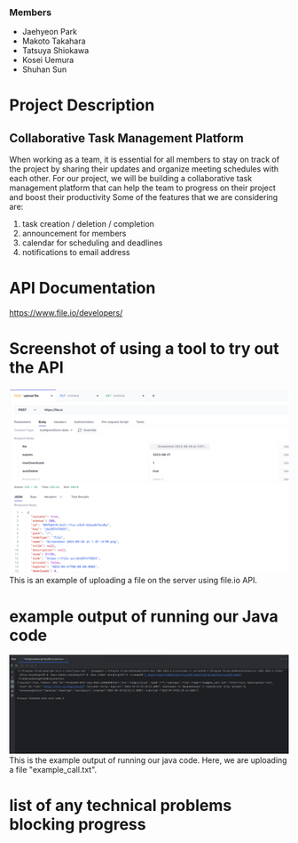 ### Members
- Jaehyeon Park
- Makoto Takahara
- Tatsuya Shiokawa
- Kosei Uemura
- Shuhan Sun
# Project Description
## Collaborative Task Management Platform
When working as a team, it is essential for all members to stay on track of the project by sharing their updates and organize meeting schedules with each other. 
For our project, we will be building a collaborative task management platform that can help the team to progress on their project and boost their productivity
Some of the features that we are considering are:
1. task creation / deletion / completion 
2. announcement for members 
3. calendar for scheduling and deadlines 
4. notifications to email address

# API Documentation
https://www.file.io/developers/
# Screenshot of using a tool to try out the API
![](hoppscotchScreenshot.png)
This is an example of uploading a file on the server using file.io API.
# example output of running our Java code
![](javaScreenshot.png)
This is the example output of running our java code. Here, we are uploading a file "example_call.txt".
# list of any technical problems blocking progress